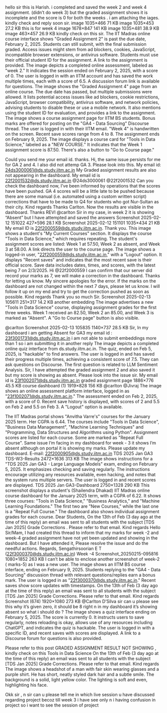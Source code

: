 hello sir this is Harish. i completed and saved the week 2 and week 4 assignment. (didn’t do week 3) but the graded assignment shows it is incomplete and the score is 0 for both the weeks . i am attaching the iages. kindly check and reply soon sir. image 1035×466 71 KB image 1035×453 27.2 KB this is for week 4 image 1678×847 141 KB image 1035×481 38.9 KB image 463×457 26.9 KB kindly check on this sir.
The IIT Madras online course interface shows "Graded Assignment 2" is past the due date, February 2, 2025. Students can still submit, with the final submission graded. Access issues might stem from ad blockers, cookies, JavaScript, incompatible browser extensions, or antivirus software. Students must use their official student ID for the assignment. A link to the assignment is provided.
The image depicts a completed online assessment, labeled as "week 2." It indicates the session ended on February 2, 2025, with a score of 0. The user is logged in with an IITM account and has saved the work multiple times, each with a score of 6.5. A discussion forum link is available for questions.
The image shows the "Graded Assignment 4" page from an online course. The due date has passed, but multiple submissions were allowed. It lists potential access issues like ad blockers, cookie restrictions, JavaScript, browser compatibility, antivirus software, and network policies, advising students to disable these or use a mobile network. It also mentions using the student ID for evaluation, and provides a link to the assignment.
The image shows a course assignment page for IITM BS students. Bonus marks are offered for posting on the "GA4 - Data Sourcing" Discourse thread. The user is logged in with their IITM email. "Week 4" is handwritten on the screen. Recent save scores range from 4 to 8. The assignment ends on February 9, 2025.
The image displays a course card for "Tools in Data Science," labeled as a "NEW COURSE." It indicates that the Week 1 assignment score is 87.50. There's also a button to "Go to Course page."

Could you send me your email id. thanks.
Hi, the same issue persists for me for GA 2 and 4. I also did not attemp GA 3. Please look into this. My email id: 24ds3000061@ds.study.iitm.ac.in
My Graded assignment results are also not appearing in the dashboard. My email id is 22f2001532@ds.study.iitm.ac.in
@24ds3000061 @22f2001532 Can you check the dashboard now, I’ve been informed by operations that the scores have been pushed. GA 4 scores will be a little late to be pushed because there are some manual (i.e. automated using a custom written script) corrections that have to be made to Q4 for students who got Nur-Sultan as their city. Kind regards
Thanks Carlton. Now the results are visible in the dashboard. Thanks REVI
@carlton Sir in my case, in week 2 it is showing “Absent” but I have attempted and saved the answers Screenshot 2025-02-12 151022 427×596 28.1 KB Screenshot 2025-02-12 151101 1035×434 21 KB My email ID is 22f2000559@ds.study.iitm.ac.in. Thank you.
This image shows a student's "My Current Courses" section. It displays the course "Tools in Data Science," which requires repeating. The student's assignment scores are listed: Week 1 at 57.50, Week 2 as absent, and Week 3 at 58.00. A link directs the user to the course page.
The image shows a logged-in user, "22f2000559@ds.study.iitm.ac.in," with a "Logout" option. It displays "Recent saves" and indicates that the most recent save is their official score. Save data includes dates, times, and scores, with the latest being 7 on 2/3/2025.
Hi @22f2000559 I can confirm that our server did record your marks as 7, we will make a correction in the dashboard. Thanks for letting us know. My sincere apologies for the error. If the marks on the dashboard are not changed within the next 7 days, please let us know. I will follow it up on my end and try to get the correction pushed as soon as possible. Kind regards
Thank you so much Sir.
Screenshot 2025-02-13 105611 251×317 14.2 KB another embedding
The image advertises a new "Tools in Data Science" course, displaying assignment grades for the first three weeks. Week 1 received an 82.50, Week 2 an 85.00, and Week 3 is marked as "Absent". A "Go to Course page" button is also visible.

@carlton Screenshot 2025-02-13 105835 1140×737 28.5 KB Sir, In my dashboard i am getting Absent for GA3 my email id : 23f3001731@ds.study.iitm.ac.in i am not able to submit embeddings more than 1 so i am submitting it in another reply
The image depicts a completed online quiz interface from ds.study.iitm.ac.in. The quiz, ended on Feb 5, 2025, is "hackable" to find answers.  The user is logged in and has saved their progress multiple times, achieving a consistent score of 7.5. They can ask questions on Discourse. The first question is related to LLM Sentiment Analysis.
Sir, I have attempted the graded assignment 2 and also saved it but my score is showing as absent. Please look into the issue sir. My email id is 23f1002071@ds.study.iitm.ac.in graded assignment page 1886×776 45.5 KB course dashboard (1) 1919×828 156 KB @carlton @Jivraj
The image shows an online assessment platform interface, logged in as "23f1002071@ds.study.iitm.ac.in." The assessment ended on Feb 2, 2025, with a score of 0. Recent save history is displayed, with scores of 2 and 5.5 on Feb 2 and 5.5 on Feb 3. A "Logout" option is available.

The IIT Madras portal shows "Anvitha Varre's" courses for the January 2025 term.  Her CGPA is 6.44. The courses include "Tools in Data Science", "Business Data Management", "Machine Learning Techniques" and "Programming, Data Structures and Algorithms using Python". Assignment scores are listed for each course.  Some are marked as "Repeat Full Course".
Same issue I’m facing in my dashboard for week - 3 it shows I’m absent although on portal it is showing my marks. Please update my dashboard. E-mail: 22f2000905@ds.study.iitm.ac.in TDS 2025 Jan GA3 TDS-W3-Results 2472×1636 313 KB
The image shows instructions for a "TDS 2025 Jan GA3 - Large Language Models" exam, ending on February 5, 2025.  It emphasizes checking and saving regularly. The instructions encourage utilizing any resources available, even hacking, and notes that the system runs multiple servers. The user is logged in and recent scores are displayed.
TDS 2025 Jan GA3-Dashboard 2750×1328 290 KB
This screenshot displays a student's (Shailendra Dhakad) IIT Madras online course dashboard for the January 2025 term, with a CGPA of 6.22. It shows three courses: "Tools in Data Science," "Business Analytics," and "Machine Learning Foundations." The first two are "New Courses," while the last one is a "Repeat Full Course." The dashboard also shows individual assignment grades for each course.
Dear Students, On the 13th of Feb (3 day ago at the time of this reply) an email was sent to all students with the subject [TDS Jan 2025] Grade Corrections . Please refer to that email. Kind regards
Hello Sir/Mam, I had created this thread to inform that my marks for week -2 and week-4 graded assignment have not yet been updated and showing in the dashboard. But I have attended it, Please resolve the issue and do the needful actions. Regards, Sengathirsoorian E T (22f3000370@ds.study.iitm.ac.in) Week -4 Screenshot_20250215-095816 1080×1852 263 KB I can’t be able to enclose another screenshot of week-2 ( marks-5) as I was a new user.
The image shows an IITM BS course interface, ending on February 9, 2025. Students replying to the "GA4 - Data Sourcing" discussion thread with relevant questions/replies earn a bonus mark. The user is logged in as "22f3000370@ds.study.iitm.ac.in." Recent saves show score updates with timestamps.
On the 13th of Feb (3 day ago at the time of this reply) an email was sent to all students with the subject [TDS Jan 2025] Grade Corrections. Please refer to that email. Kind regards
Screenshot (674) 1920×1080 273 KB @Carlton D’Silva sir can u please see this why it’s given zero, it should be 8 right n in my dashboard it’s showing absent so what i should do ?
The image shows a quiz interface ending on February 5, 2025. The score is currently 0. It instructs users to save regularly, notes reloading is okay, allows use of any resources including ChatGPT, and indicates the quiz is hackable. The user is logged in with a specific ID, and recent saves with scores are displayed. A link to a Discourse forum for questions is also provided.

Please refer to this post GRADED ASSIGNMENT RESULT NOT SHOWING , kindly check on this Tools in Data Science On the 13th of Feb (3 day ago at the time of this reply) an email was sent to all students with the subject [TDS Jan 2025] Grade Corrections. Please refer to that email. 
Kind regards
The image shows a headshot of a man with fair skin wearing glasses and a purple shirt. He has short, neatly styled dark hair and a subtle smile. The background is a solid, light yellow color. The lighting is soft and even, highlighting his face.

Okk sir , n sir can u please tell me in which live session u have discussed regarding project becoz till week 3 i have see only n i having confusion in project so i want to see the session of project
